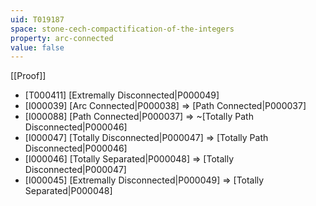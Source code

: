 ```yaml
---
uid: T019187
space: stone-cech-compactification-of-the-integers
property: arc-connected
value: false
---
```

[[Proof]]

* [T000411] [Extremally Disconnected|P000049]
* [I000039] [Arc Connected|P000038] => [Path Connected|P000037]
* [I000088] [Path Connected|P000037] => ~[Totally Path Disconnected|P000046]
* [I000047] [Totally Disconnected|P000047] => [Totally Path Disconnected|P000046]
* [I000046] [Totally Separated|P000048] => [Totally Disconnected|P000047]
* [I000045] [Extremally Disconnected|P000049] => [Totally Separated|P000048]

